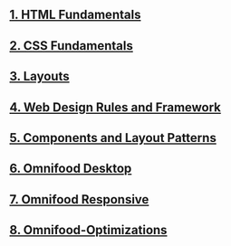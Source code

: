 ## [1. HTML Fundamentals](https://github.com/yoojh9/udemy-css-basics/tree/main/02-HTML-Fundamentals)

## [2. CSS Fundamentals](https://github.com/yoojh9/udemy-css-basics/tree/main/03-CSS-Fundamentals)

## [3. Layouts](https://github.com/yoojh9/udemy-css-basics/tree/main/04-CSS-Layouts)

## [4. Web Design Rules and Framework](https://github.com/yoojh9/udemy-css-basics/tree/main/05-Design)

## [5. Components and Layout Patterns](https://github.com/yoojh9/udemy-css-basics/tree/main/06-Components)

## [6. Omnifood Desktop](https://github.com/yoojh9/udemy-css-basics/tree/main/07-Omnifood-Desktop)

## [7. Omnifood Responsive](https://github.com/yoojh9/udemy-css-basics/tree/main/08-Omnifood-Responsive)

## [8. Omnifood-Optimizations](https://github.com/yoojh9/udemy-css-basics/main/09-Omnifood-Optimizations)
